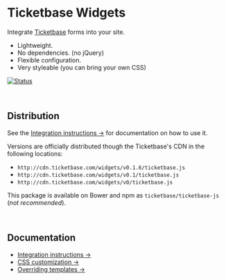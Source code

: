 # Ticketbase Widgets

Integrate [Ticketbase](http://www.ticketbase.com) forms into your site.

 * Lightweight.
 * No dependencies. (no jQuery)
 * Flexible configuration.
 * Very styleable (you can bring your own CSS)

[![Status](http://img.shields.io/travis/ticketbase/ticketbase-js/master.svg?style=flat)](https://travis-ci.org/ticketbase/ticketbase-js "See test builds")

<br>

## Distribution

See the [Integration instructions →](docs/Integration.md) for documentation on how to use it.

Versions are officially distributed though the Ticketbase's CDN in the following locations:

- [](#version) `http://cdn.ticketbase.com/widgets/v0.1.6/ticketbase.js`
- `http://cdn.ticketbase.com/widgets/v0.1/ticketbase.js`
- `http://cdn.ticketbase.com/widgets/v0/ticketbase.js`

This package is available on Bower and npm as `ticketbase/ticketbase-js` (*not recommended*).

<br>

## Documentation

- [Integration instructions →](docs/Integration.md)
- [CSS customization →](docs/CSS_customization.md)
- [Overriding templates →](docs/Overriding_templates.md)
